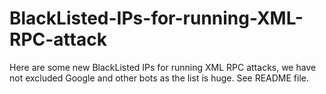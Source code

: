 # BlackListed-IPs-for-running-XML-RPC-attack
Here are some new BlackListed IPs for running XML RPC attacks, we have not excluded Google and other bots as the list is huge. See README file.
